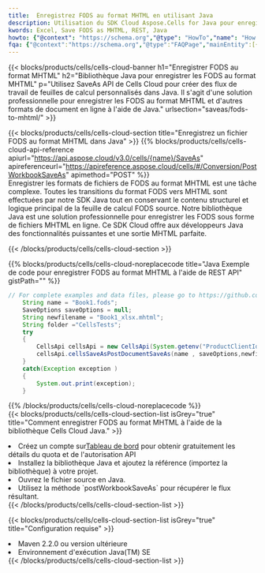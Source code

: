 ```yaml
---
title:  Enregistrez FODS au format MHTML en utilisant Java
description: Utilisation du SDK Cloud Aspose.Cells for Java pour enregistrer le fichier au format FODS au format MHTML.
kwords: Excel, Save FODS as MHTML, REST, Java
howto: {"@context": "https://schema.org","@type": "HowTo","name": "How to save FODS as MHTML using the Cells Cloud Java library.","description": "How to save FODS as MHTML using the Cells Cloud Java library.","image": {"@type": "ImageObject"},"url": "/java/saveas/fods-to-mhtml/","step": [{ "@type": "HowToStep","name": "How to save FODS as MHTML using the Cells Cloud Java library. step 1", "image": {"@type": "ImageObject",},"url": "/java/saveas/fods-to-mhtml/","text": "Register an account at <a href='https://dashboard.aspose.cloud/'>Dashboard</a> to get free API quota & authorization details",},{ "@type": "HowToStep","name": "How to save FODS as MHTML using the Cells Cloud Java library. step 1", "image": {"@type": "ImageObject",},"url": "/java/saveas/fods-to-mhtml/","text": "Install Java library and add the reference (import the library) to your project.",},{ "@type": "HowToStep","name": "How to save FODS as MHTML using the Cells Cloud Java library. step 1", "image": {"@type": "ImageObject",},"url": "/java/saveas/fods-to-mhtml/","text": "Open the source file in Java.",},{ "@type": "HowToStep","name": "How to save FODS as MHTML using the Cells Cloud Java library. step 1", "image": {"@type": "ImageObject",},"url": "/java/saveas/fods-to-mhtml/","text": "Use the `postWorkbookSaveAs` method to retrieve the resulting stream.",}, ],"supply": {"@type": "HowToSupply","name": "document"},"tool": [{"@type": "HowToTool","name": "IntelliJ IDEA, Visual Studio Code, Eclipse"},{"@type": "HowToTool","name": "Aspose Cells"}],"totalTime": "PT6M"}
fqa: {"@context":"https://schema.org","@type":"FAQPage","mainEntity":[{"@type":"Question","name":"Why save file as other formats file in C# using REST API?","acceptedAnswer":{"@type":"Answer","text":"Documents are encoded in many ways, and some files may be incompatible with the software you use. To open and read such files, just save them as appropriate file formats.<br/><ol><li>Install .NET SDK and add the reference (import the library) to your project.</li><li>Open the source file in C# using REST API.</li><li>Call the PostWorkbookSaveAsRequest() method, passing an output filename with required extension.</li><li>Get the result of save as a separate file.</li></ol>"}},{"@type":"Question","name":"What file formats can I save as with your C# library?","acceptedAnswer":{"@type":"Answer","text":"We support a variety of file formats for conversion using .NET library, including XLSX, Excel, xls , PDF, CSV, HTML, Markdown, XML, PNG, JPG, TIFF, Json, TXT and many more."}},{"@type":"Question","name":"What is the maximum allowed file size for conversion using this .NET library?","acceptedAnswer":{"@type":"Answer","text":"There are no file size limits for format conversions using .NET library."}}]}
---
```

{{< blocks/products/cells/cells-cloud-banner h1="Enregistrer FODS au format MHTML" h2="Bibliothèque Java pour enregistrer les FODS au format MHTML" p="Utilisez SaveAs API de Cells Cloud pour créer des flux de travail de feuilles de calcul personnalisés dans Java. Il s\'agit d\'une solution professionnelle pour enregistrer les FODS au format MHTML et d\'autres formats de document en ligne à l\'aide de Java." urlsection="saveas/fods-to-mhtml/" >}}

{{< blocks/products/cells/cells-cloud-section title="Enregistrez un fichier FODS au format MHTML dans Java" >}}
{{% blocks/products/cells/cells-cloud-api-reference apiurl="https://api.aspose.cloud/v3.0/cells/{name}/SaveAs" apireferenceurl="https://apireference.aspose.cloud/cells/#/Conversion/PostWorkbookSaveAs" apimethod="POST" %}}
<br/>
Enregistrer les formats de fichiers de FODS au format MHTML est une tâche complexe. Toutes les transitions du format FODS vers MHTML sont effectuées par notre SDK Java tout en conservant le contenu structurel et logique principal de la feuille de calcul FODS source. Notre bibliothèque Java est une solution professionnelle pour enregistrer les FODS sous forme de fichiers MHTML en ligne. Ce SDK Cloud offre aux développeurs Java des fonctionnalités puissantes et une sortie MHTML parfaite.

{{< /blocks/products/cells/cells-cloud-section >}}

{{% blocks/products/cells/cells-cloud-noreplacecode title="Java Exemple de code pour enregistrer FODS au format MHTML à l\'aide de REST API" gistPath="" %}}
  
```java
// For complete examples and data files, please go to https://github.com/aspose-cells-cloud/aspose-cells-cloud-java/
    String name = "Book1.fods";
    SaveOptions saveOptions = null;
    String newfilename = "Book1_xlsx.mhtml";
    String folder ="CellsTests";
    try 
    {
        CellsApi cellsApi = new CellsApi(System.getenv("ProductClientId"), System.getenv("ProductClientSecret"));
        cellsApi.cellsSaveAsPostDocumentSaveAs(name , saveOptions,newfilename,false,false,folder,null,null,null,true);                       
    }
    catch(Exception exception )
    {
        System.out.print(exception);
    }
```
  
{{% /blocks/products/cells/cells-cloud-noreplacecode %}}
<br/>
{{< blocks/products/cells/cells-cloud-section-list isGrey="true" title="Comment enregistrer FODS au format MHTML à l\'aide de la bibliothèque Cells Cloud Java." >}}
<li> Créez un compte sur<a href="https://dashboard.aspose.cloud/">Tableau de bord</a> pour obtenir gratuitement les détails du quota et de l'autorisation API</li>
<li>Installez la bibliothèque Java et ajoutez la référence (importez la bibliothèque) à votre projet.</li>
<li>Ouvrez le fichier source en Java.</li>
<li>Utilisez la méthode `postWorkbookSaveAs` pour récupérer le flux résultant.</li>
{{< /blocks/products/cells/cells-cloud-section-list >}}

{{< blocks/products/cells/cells-cloud-section-list isGrey="true" title="Configuration requise" >}}
<li>Maven 2.2.0 ou version ultérieure</li>
<li>Environnement d'exécution Java(TM) SE</li>
{{< /blocks/products/cells/cells-cloud-section-list >}}
